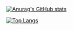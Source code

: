 [![Anurag's GitHub stats](https://github-readme-stats.vercel.app/api?username=paetricc&count_private=true&hide=contribs&show_icons=true&theme=dracula&include_all_commits=true&disable_animations=true)](https://github.com/anuraghazra/github-readme-stats)

[![Top Langs](https://github-readme-stats.vercel.app/api/top-langs/?username=paetricc&langs_count=10&layout=compact&theme=dracula)](https://github.com/anuraghazra/github-readme-stats)
<!---
paetricc/paetricc is a ✨ special ✨ repository because its `README.md` (this file) appears on your GitHub profile.
You can click the Preview link to take a look at your changes.
--->
